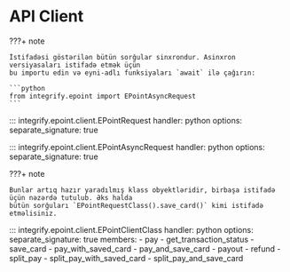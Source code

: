 # API Client

???+ note

    İstifadəsi göstərilən bütün sorğular sinxrondur. Asinxron versiyasaları istifadə etmək üçün
    bu importu edin və eyni-adlı funksiyaları `await` ilə çağırın:

    ```python
    from integrify.epoint import EPointAsyncRequest
    ```

::: integrify.epoint.client.EPointRequest
    handler: python
    options:
      separate_signature: true

::: integrify.epoint.client.EPointAsyncRequest
    handler: python
    options:
      separate_signature: true

???+ note

    Bunlar artıq hazır yaradılmış klass obyektləridir, birbaşa istifadə üçün nəzərdə tutulub. Əks halda
    bütün sorğuları `EPointRequestClass().save_card()` kimi istifadə etməlisiniz.

::: integrify.epoint.client.EPointClientClass
    handler: python
    options:
      separate_signature: true
      members:
        - pay
        - get_transaction_status
        - save_card
        - pay_with_saved_card
        - pay_and_save_card
        - payout
        - refund
        - split_pay
        - split_pay_with_saved_card
        - split_pay_and_save_card
